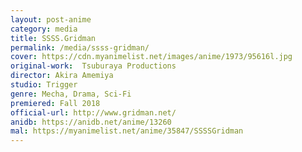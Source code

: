 ```yaml
---
layout: post-anime
category: media
title: SSSS.Gridman
permalink: /media/ssss-gridman/
cover: https://cdn.myanimelist.net/images/anime/1973/95616l.jpg
original-work:  Tsuburaya Productions
director: Akira Amemiya
studio: Trigger
genre: Mecha, Drama, Sci-Fi
premiered: Fall 2018
official-url: http://www.gridman.net/
anidb: https://anidb.net/anime/13260
mal: https://myanimelist.net/anime/35847/SSSSGridman
---
```


